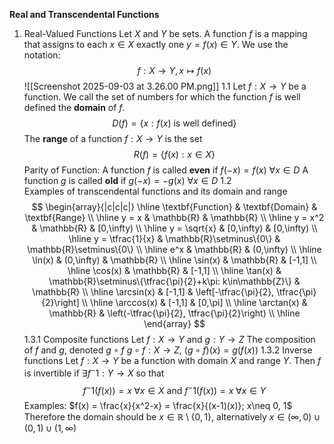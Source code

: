 **Real and Transcendental Functions** 

1. Real-Valued Functions
	Let $X$ and $Y$ be sets. A function $f$ is a mapping that assigns to each $x\in X$ exactly one $y=f(x) \in Y$. We use the notation:
	$$f:X\to Y,    x\mapsto f(x) $$
	![[Screenshot 2025-09-03 at 3.26.00 PM.png]]
	1.1 
		Let $f:X\to Y$ be a function. We call the set of numbers for which the function $f$ is well defined the **domain** of $f$.
		$$D(f) = \{x:f(x) \text{ is well defined\} }$$
		The **range** of a function $f:X\to Y$ is the set
		$$R(f) = \{f(x): x \in X\} $$
		Parity of Function:
			A function $f$ is called **even** if $f(-x)=f(x)   \text{ }  \forall  x\in D$ 
			A function $g$ is called **old** if $g(-x) = -g(x) \text{ } \forall x\in D$ 
	1.2  
		Examples of transcendental functions and its domain and range
		 $$
\begin{array}{|c|c|c|}
\hline
\textbf{Function} & \textbf{Domain} & \textbf{Range} \\
\hline
y = x & \mathbb{R} & \mathbb{R} \\
\hline
y = x^2 & \mathbb{R} & [0,\infty) \\
\hline
y = \sqrt{x} & [0,\infty) & [0,\infty) \\
\hline
y = \tfrac{1}{x} & \mathbb{R}\setminus\{0\} & \mathbb{R}\setminus\{0\} \\
\hline
e^x & \mathbb{R} & (0,\infty) \\
\hline
\ln(x) & (0,\infty) & \mathbb{R} \\
\hline
\sin(x) & \mathbb{R} & [-1,1] \\
\hline
\cos(x) & \mathbb{R} & [-1,1] \\
\hline
\tan(x) & \mathbb{R}\setminus\{\tfrac{\pi}{2}+k\pi: k\in\mathbb{Z}\} & \mathbb{R} \\
\hline
\arcsin(x) & [-1,1] & \left[-\tfrac{\pi}{2}, \tfrac{\pi}{2}\right] \\
\hline
\arccos(x) & [-1,1] & [0,\pi] \\
\hline
\arctan(x) & \mathbb{R} & \left(-\tfrac{\pi}{2}, \tfrac{\pi}{2}\right) \\
\hline
\end{array}
$$
	1.3.1
		Composite functions
		Let $f:X\to Y$ and $g:Y\to Z$
		The composition of $f$ and $g$, denoted $g \circ f$ 
		$g \circ f: X\to Z$, $(g \circ f)(x) = g(f(x))$ 
	1.3.2
		Inverse functions
		Let $f:X\to Y$ be a function with domain $X$ and range $Y$. Then $f$ is invertible if $\exists f^-1: Y\to X$ so that 
		$$f^-1(f(x)) = x  \;  \forall x \in X \text{ and } f^-1(f(x)) = x\;  \forall x\in Y $$
	Examples:
		$f(x) = \frac{x}{x^2-x} = \frac{x}{(x-1)(x)}; x\neq 0, 1$ 
		Therefore the domain should be $x\in \mathbb{R} \setminus \{0, 1\}$, alternatively $x \in (\infty, 0) \cup (0, 1)\cup (1, \infty)$ 
		